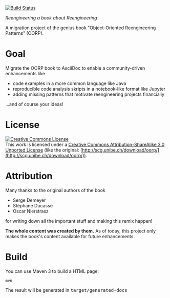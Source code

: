 [![Build Status](https://travis-ci.org/oorp/oorp.svg?branch=master)](https://travis-ci.org/oorp/oorp)

_Reengineering a book about Reengineering_

A migration project of the genius book "Object-Oriented Reengineering Patterns" (OORP).

# Goal
Migrate the OORP book to AsciiDoc to enable a community-driven enhancements like

-  code examples in a more common language like Java
-  reproducible code analysis skripts in a notebook-like format like Jupyter
-  adding missing patterns that motivate reengineering projects financially

...and of course your ideas!

# License
<a rel="license" href="http://creativecommons.org/licenses/by-sa/3.0/"><img alt="Creative Commons License" style="border-width:0" src="https://i.creativecommons.org/l/by-sa/3.0/88x31.png" /></a><br />This work is licensed under a <a rel="license" href="http://creativecommons.org/licenses/by-sa/3.0/">Creative Commons Attribution-ShareAlike 3.0 Unported License</a> (like the original: [http://scg.unibe.ch/download/oorp/](http://scg.unibe.ch/download/oorp/)).

# Attribution
Many thanks to the original authors of the book

* Serge Demeyer
* Stéphane Ducasse
* Oscar Nierstrasz

for writing down all the important stuff and making this remix happen!

**The whole content was created by them.** As of today, this project only makes the book's content available for future enhancements.

# Build
You can use Maven 3 to build a HTML page:
```
mvn
```
The result will be generated in <tt>target/generated-docs</tt>


